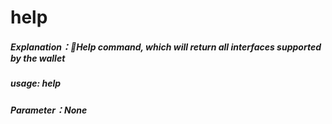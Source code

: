 # help

##### Explanation：Help command, which will return all interfaces supported by the wallet

##### usage: help

##### Parameter：None
